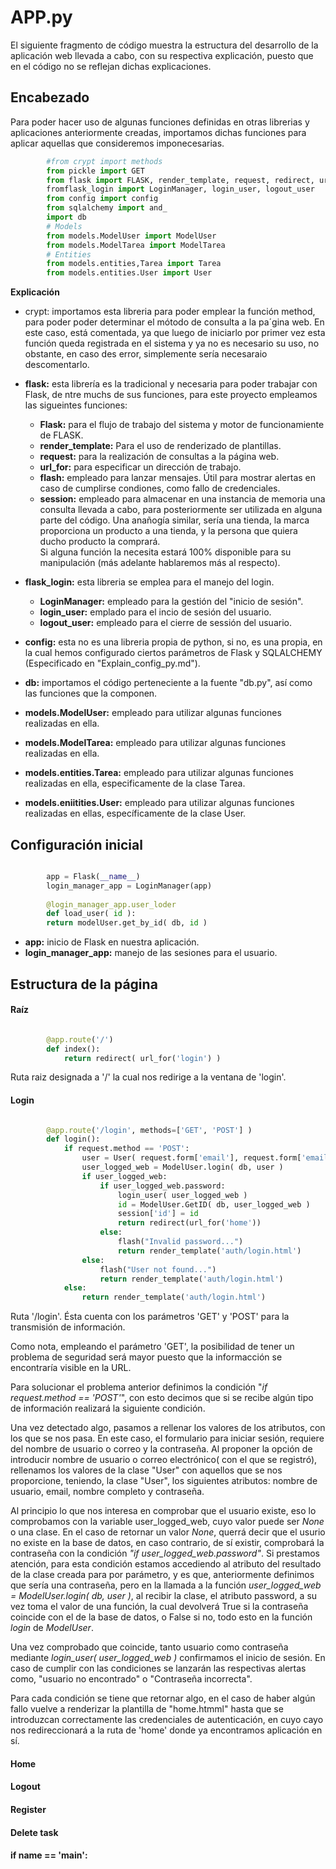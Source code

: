# APP.py

El siguiente fragmento de código muestra la estructura del desarrollo de la aplicación web llevada a cabo, con su respectiva explicación, puesto que en el código no se reflejan dichas explicaciones.

## Encabezado

Para poder hacer uso de algunas funciones definidas en otras librerias y aplicaciones anteriormente creadas, importamos dichas funciones para aplicar aquellas que consideremos imponecesarias.

```python
		#from crypt import methods
		from pickle import GET
		from flask import FLASK, render_template, request, redirect, url_for, flash, session
		fromflask_login import LoginManager, login_user, logout_user
		from config import config
		from sqlalchemy import and_
		import db
		# Models
		from models.ModelUser import ModelUser
		from models.ModelTarea import ModelTarea
		# Entities
		from models.entities,Tarea import Tarea
		from models.entities.User import User

```
<strong>Explicación</strong>
* crypt: importamos esta libreria para poder emplear la función method, para poder poder determinar el mótodo de consulta a la pa´gina web. En este caso, está comentada, ya que luego de iniciarlo por primer vez esta función queda registrada en el sistema y ya no es necesario su uso, no obstante, en caso des error, simplemente sería necesaraio descomentarlo.
* __flask:__ esta librería es la tradicional y necesaria para poder trabajar con Flask, de ntre muchs de sus funciones, para este proyecto empleamos las sigueintes funciones:
	* __Flask:__ para el flujo de trabajo del sistema y motor de funcionamiente de FLASK.
	* <strong>render_template:</strong> Para el uso de renderizado de plantillas.
	* __request:__ para la realización de consultas a la página web.
	* <strong>url_for:</strong> para especificar un dirección de trabajo.
	* __flash:__ empleado para lanzar mensajes. Útil para mostrar alertas en caso de cumplirse condiones, como fallo de credenciales.
	* __session:__ empleado para almacenar en una instancia de memoria una consulta llevada a cabo, para posteriormente ser utilizada en alguna parte del código. Una anañogía similar, sería una tienda, la marca proporciona un producto a una tienda, y la persona que quiera ducho producto la comprará.<br>
	Si alguna función la necesita estará 100% disponible para su manipulación (más adelante hablaremos más al respecto).
* <strong>flask_login:</strong> esta libreria se emplea para el manejo del login.
	* __LoginManager:__ empleado para la gestión del "inicio de sesión".
	* <strong>login_user:</strong> emplado para el incio de sesión del usuario.
	* <strong>logout_user:</strong> empleado para el cierre de sessión del usuario.

* __config:__ esta no es una libreria propia de python, si no, es una propia, en la cual hemos configurado ciertos parámetros de Flask y SQLALCHEMY (Especificado en "Explain_config_py.md").
* __db:__ importamos el código perteneciente a la fuente "db.py", así como las funciones que la componen.
* __models.ModelUser:__ empleado para utilizar algunas funciones realizadas en ella.
* __models.ModelTarea:__ empleado para utilizar algunas funciones realizadas en ella.
* __models.entities.Tarea:__ empleado para utilizar algunas funciones realizadas en ella, especificamente de la clase Tarea.
* __models.eniitities.User:__ empleado para utilizar algunas funciones realizadas en ellas, específicamente de la clase User.

## Configuración inicial

```python

		app = Flask(__name__)
		login_manager_app = LoginManager(app)
		
		@login_manager_app.user_loder
		def load_user( id ):
		return modelUser.get_by_id( db, id )

```

* __app:__ inicio de Flask en nuestra aplicación.
* <strong>login_manager_app:</strong> manejo de las sesiones para el usuario.

## Estructura de la página

#### Raíz

```python

		@app.route('/')
		def index():
			return redirect( url_for('login') )

```

Ruta raiz designada a '/' la cual nos redirige a la ventana de 'login'.

#### Login
```python

		@app.route('/login', methods=['GET', 'POST'] )
		def login():
			if request.method == 'POST':
				user = User( request.form['email'], request.form['email'], 0, request.form['pwd'])
				user_logged_web = ModelUser.login( db, user )
				if user_logged_web:
					if user_logged_web.password:
						login_user( user_logged_web )
						id = ModelUser.GetID( db, user_logged_web )
						session['id'] = id
						return redirect(url_for('home'))
					else:
						flash("Invalid password...")
						return render_template('auth/login.html')
				else:
					flash("User not found...")
					return render_template('auth/login.html')
			else:
				return render_template('auth/login.html')

```
Ruta '/login'. Ésta cuenta con los parámetros 'GET' y 'POST' para la transmisión de información.

Como nota, empleando el parámetro 'GET', la posibilidad de tener un problema de seguridad será mayor puesto que la informacción se encontraría visible en la URL.

Para solucionar el problema anterior definimos la condición "_if request.method == 'POST'_", con esto decimos que si se recibe algún tipo de información realizará la siguiente condición.

Una vez detectado algo, pasamos a rellenar los valores de los atributos, con los que se nos pasa. En este caso, el formulario para iniciar sesión, requiere del nombre de usuario o correo y la contraseña. Al proponer la opción de introducir nombre de usuario o correo electrónico( con el que se registró), rellenamos los valores de la clase "User" con aquellos que se nos proporcione, teniendo, la clase "User", los siguientes atributos: nombre de usuario, email, nombre completo y contraseña.

Al principio lo que nos interesa en comprobar que el usuario existe, eso lo comprobamos con la variable </em>user_logged_web</em>, cuyo valor puede ser _None_ o una clase. En el caso de retornar un valor _None_, querrá decir que el usurio no existe en la base de datos, en caso contrario, de sí existir, comprobará la contraseña con la condición <em>"if user_logged_web.password"</em>. Si prestamos atención, para esta condición estamos accediendo al atributo del resultado de la clase creada para por parámetro, y es que, anteriormente definimos que sería una contraseña, pero en la llamada a la función <em>user_logged_web = ModelUser.login( db, user )</em>, al recibir la clase, el atributo password, a su vez toma el valor de una función, la cual devolverá True si la contraseña coincide con el de la base de datos, o False si no, todo esto en la función <em>login</em> de <em>ModelUser</em>.

Una vez comprobado que coincide, tanto usuario como contraseña mediante <em>login_user( user_logged_web )</em> confirmamos el inicio de sesión. En caso de cumplir con las condiciones se lanzarán las respectivas alertas como, "usuario no encontrado" o "Contraseña incorrecta".

Para cada condición se tiene que retornar algo, en el caso de haber algún fallo vuelve a renderizar la plantilla de "home.htmml" hasta que se introduzcan correctamente las credenciales de autenticación, en cuyo cayo nos redireccionará a la ruta de 'home' donde ya encontramos aplicación en sí.

#### Home

#### Logout

#### Register

#### Delete task

#### if __name__ == '__main__':
